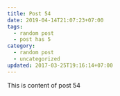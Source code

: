 ```yaml
---
title: Post 54
date: 2019-04-14T21:07:23+07:00
tags:
  - random post
  - post has 5
category:
  - random post
  - uncategorized
updated: 2017-03-25T19:16:14+07:00
---
```

This is content of post 54
